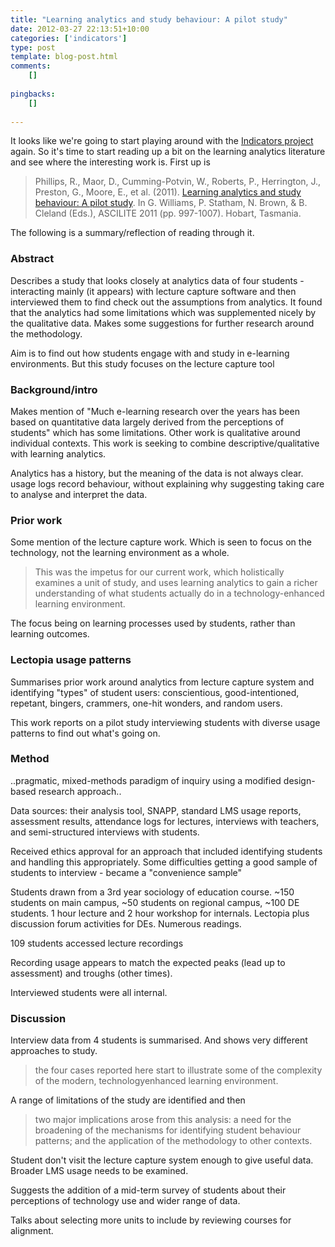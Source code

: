 ```yaml
---
title: "Learning analytics and study behaviour: A pilot study"
date: 2012-03-27 22:13:51+10:00
categories: ['indicators']
type: post
template: blog-post.html
comments:
    []
    
pingbacks:
    []
    
---
```

It looks like we're going to start playing around with the [Indicators project](http://indicatorsproject.wordpress.com/) again. So it's time to start reading up a bit on the learning analytics literature and see where the interesting work is. First up is

> Phillips, R., Maor, D., Cumming-Potvin, W., Roberts, P., Herrington, J., Preston, G., Moore, E., et al. (2011). [Learning analytics and study behaviour: A pilot study](http://researchrepository.murdoch.edu.au/6751/1/learning_analytics.pdf). In G. Williams, P. Statham, N. Brown, & B. Cleland (Eds.), ASCILITE 2011 (pp. 997-1007). Hobart, Tasmania.

The following is a summary/reflection of reading through it.

### Abstract

Describes a study that looks closely at analytics data of four students - interacting mainly (it appears) with lecture capture software and then interviewed them to find check out the assumptions from analytics. It found that the analytics had some limitations which was supplemented nicely by the qualitative data. Makes some suggestions for further research around the methodology.

Aim is to find out how students engage with and study in e-learning environments. But this study focuses on the lecture capture tool

### Background/intro

Makes mention of "Much e-learning research over the years has been based on quantitative data largely derived from the perceptions of students" which has some limitations. Other work is qualitative around individual contexts. This work is seeking to combine descriptive/qualitative with learning analytics.

Analytics has a history, but the meaning of the data is not always clear. usage logs record behaviour, without explaining why suggesting taking care to analyse and interpret the data.

### Prior work

Some mention of the lecture capture work. Which is seen to focus on the technology, not the learning environment as a whole.

> This was the impetus for our current work, which holistically examines a unit of study, and uses learning analytics to gain a richer understanding of what students actually do in a technology-enhanced learning environment.

The focus being on learning processes used by students, rather than learning outcomes.

### Lectopia usage patterns

Summarises prior work around analytics from lecture capture system and identifying "types" of student users: conscientious, good-intentioned, repetant, bingers, crammers, one-hit wonders, and random users.

This work reports on a pilot study interviewing students with diverse usage patterns to find out what's going on.

### Method

..pragmatic, mixed-methods paradigm of inquiry using a modified design-based research approach..

Data sources: their analysis tool, SNAPP, standard LMS usage reports, assessment results, attendance logs for lectures, interviews with teachers, and semi-structured interviews with students.

Received ethics approval for an approach that included identifying students and handling this appropriately. Some difficulties getting a good sample of students to interview - became a "convenience sample"

Students drawn from a 3rd year sociology of education course. ~150 students on main campus, ~50 students on regional campus, ~100 DE students. 1 hour lecture and 2 hour workshop for internals. Lectopia plus discussion forum activities for DEs. Numerous readings.

109 students accessed lecture recordings

Recording usage appears to match the expected peaks (lead up to assessment) and troughs (other times).

Interviewed students were all internal.

### Discussion

Interview data from 4 students is summarised. And shows very different approaches to study.

> the four cases reported here start to illustrate some of the complexity of the modern, technologyenhanced learning environment.

A range of limitations of the study are identified and then

> two major implications arose from this analysis: a need for the broadening of the mechanisms for identifying student behaviour patterns; and the application of the methodology to other contexts.

Student don't visit the lecture capture system enough to give useful data. Broader LMS usage needs to be examined.

Suggests the addition of a mid-term survey of students about their perceptions of technology use and wider range of data.

Talks about selecting more units to include by reviewing courses for alignment.